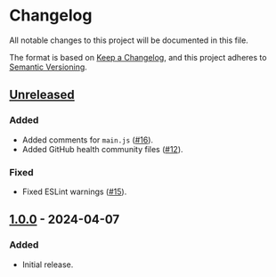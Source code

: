 # Changelog

All notable changes to this project will be documented in this file.

The format is based on [Keep a Changelog](https://keepachangelog.com/en/1.1.0/),
and this project adheres to
[Semantic Versioning](https://semver.org/spec/v2.0.0.html).

## [Unreleased]

### Added

- Added comments for `main.js`
  ([#16](https://github.com/tylermilner/last-successful-commit-hash-action/pull/16)).
- Added GitHub health community files
  ([#12](https://github.com/tylermilner/last-successful-commit-hash-action/pull/12)).

### Fixed

- Fixed ESLint warnings
  ([#15](https://github.com/tylermilner/last-successful-commit-hash-action/pull/15)).

## [1.0.0] - 2024-04-07

### Added

- Initial release.

[unreleased]:
  https://github.com/tylermilner/last-successful-commit-hash-action/compare/v1.0.0...HEAD
[1.0.0]:
  https://github.com/tylermilner/last-successful-commit-hash-action/releases/tag/v1.0.0

<!-- markdownlint-configure-file { "MD024": false } -->
